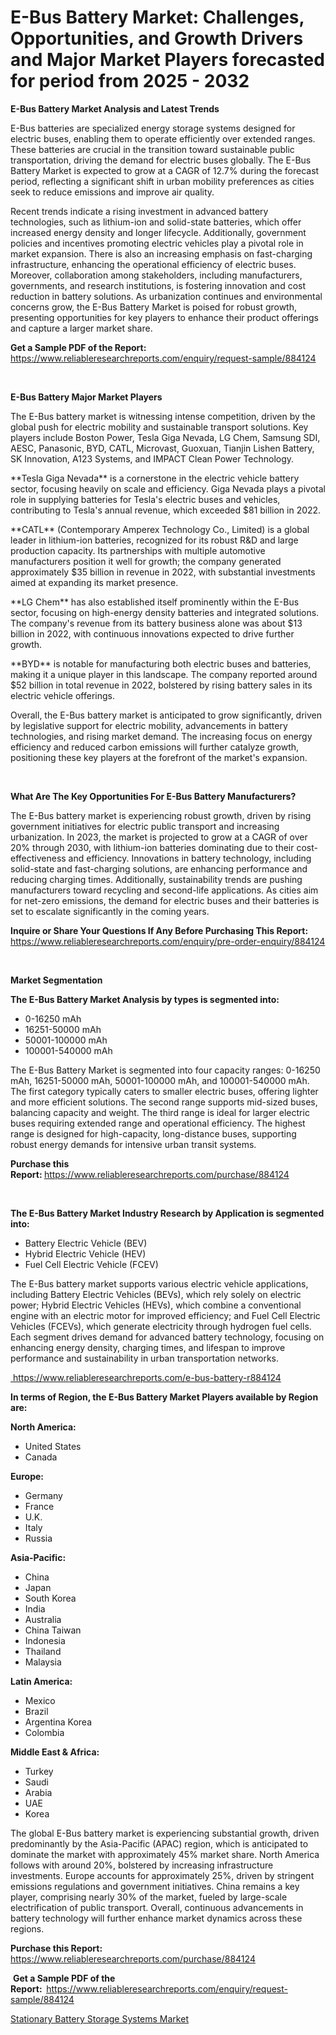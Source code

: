 <p><h1>E-Bus Battery Market: Challenges, Opportunities, and Growth Drivers and Major Market Players forecasted for period from 2025 - 2032</h1></p><p><strong>E-Bus Battery Market Analysis and Latest Trends</strong></p>
<p><p>E-Bus batteries are specialized energy storage systems designed for electric buses, enabling them to operate efficiently over extended ranges. These batteries are crucial in the transition toward sustainable public transportation, driving the demand for electric buses globally. The E-Bus Battery Market is expected to grow at a CAGR of 12.7% during the forecast period, reflecting a significant shift in urban mobility preferences as cities seek to reduce emissions and improve air quality. </p><p>Recent trends indicate a rising investment in advanced battery technologies, such as lithium-ion and solid-state batteries, which offer increased energy density and longer lifecycle. Additionally, government policies and incentives promoting electric vehicles play a pivotal role in market expansion. There is also an increasing emphasis on fast-charging infrastructure, enhancing the operational efficiency of electric buses. Moreover, collaboration among stakeholders, including manufacturers, governments, and research institutions, is fostering innovation and cost reduction in battery solutions. As urbanization continues and environmental concerns grow, the E-Bus Battery Market is poised for robust growth, presenting opportunities for key players to enhance their product offerings and capture a larger market share.</p></p>
<p><strong>Get a Sample PDF of the Report:&nbsp;</strong> <a href="https://www.reliableresearchreports.com/enquiry/request-sample/884124?utm_campaign=2002&utm_medium=2&utm_source=Github&utm_content=ia&utm_term=14022025&utm_id=e-bus-battery">https://www.reliableresearchreports.com/enquiry/request-sample/884124</a></p>
<p>&nbsp;</p>
<p><strong>E-Bus Battery Major Market Players</strong></p>
<p><p>The E-Bus battery market is witnessing intense competition, driven by the global push for electric mobility and sustainable transport solutions. Key players include Boston Power, Tesla Giga Nevada, LG Chem, Samsung SDI, AESC, Panasonic, BYD, CATL, Microvast, Guoxuan, Tianjin Lishen Battery, SK Innovation, A123 Systems, and IMPACT Clean Power Technology.</p><p>**Tesla Giga Nevada** is a cornerstone in the electric vehicle battery sector, focusing heavily on scale and efficiency. Giga Nevada plays a pivotal role in supplying batteries for Tesla's electric buses and vehicles, contributing to Tesla's annual revenue, which exceeded $81 billion in 2022.</p><p>**CATL** (Contemporary Amperex Technology Co., Limited) is a global leader in lithium-ion batteries, recognized for its robust R&D and large production capacity. Its partnerships with multiple automotive manufacturers position it well for growth; the company generated approximately $35 billion in revenue in 2022, with substantial investments aimed at expanding its market presence.</p><p>**LG Chem** has also established itself prominently within the E-Bus sector, focusing on high-energy density batteries and integrated solutions. The company's revenue from its battery business alone was about $13 billion in 2022, with continuous innovations expected to drive further growth.</p><p>**BYD** is notable for manufacturing both electric buses and batteries, making it a unique player in this landscape. The company reported around $52 billion in total revenue in 2022, bolstered by rising battery sales in its electric vehicle offerings.</p><p>Overall, the E-Bus battery market is anticipated to grow significantly, driven by legislative support for electric mobility, advancements in battery technologies, and rising market demand. The increasing focus on energy efficiency and reduced carbon emissions will further catalyze growth, positioning these key players at the forefront of the market's expansion.</p></p>
<p>&nbsp;</p>
<p><strong>What Are The Key Opportunities For E-Bus Battery Manufacturers?</strong></p>
<p><p>The E-Bus battery market is experiencing robust growth, driven by rising government initiatives for electric public transport and increasing urbanization. In 2023, the market is projected to grow at a CAGR of over 20% through 2030, with lithium-ion batteries dominating due to their cost-effectiveness and efficiency. Innovations in battery technology, including solid-state and fast-charging solutions, are enhancing performance and reducing charging times. Additionally, sustainability trends are pushing manufacturers toward recycling and second-life applications. As cities aim for net-zero emissions, the demand for electric buses and their batteries is set to escalate significantly in the coming years.</p></p>
<p><strong>Inquire or Share Your Questions If Any Before Purchasing This Report:</strong> <a href="https://www.reliableresearchreports.com/enquiry/pre-order-enquiry/884124?utm_campaign=2002&utm_medium=2&utm_source=Github&utm_content=ia&utm_term=14022025&utm_id=e-bus-battery">https://www.reliableresearchreports.com/enquiry/pre-order-enquiry/884124</a></p>
<p>&nbsp;</p>
<p><strong>Market Segmentation</strong></p>
<p><strong>The E-Bus Battery Market Analysis by types is segmented into:</strong></p>
<p><ul><li>0-16250 mAh</li><li>16251-50000 mAh</li><li>50001-100000 mAh</li><li>100001-540000 mAh</li></ul></p>
<p><p>The E-Bus Battery Market is segmented into four capacity ranges: 0-16250 mAh, 16251-50000 mAh, 50001-100000 mAh, and 100001-540000 mAh. The first category typically caters to smaller electric buses, offering lighter and more efficient solutions. The second range supports mid-sized buses, balancing capacity and weight. The third range is ideal for larger electric buses requiring extended range and operational efficiency. The highest range is designed for high-capacity, long-distance buses, supporting robust energy demands for intensive urban transit systems.</p></p>
<p><strong>Purchase this Report:&nbsp;</strong><a href="https://www.reliableresearchreports.com/purchase/884124?utm_campaign=2002&utm_medium=2&utm_source=Github&utm_content=ia&utm_term=14022025&utm_id=e-bus-battery">https://www.reliableresearchreports.com/purchase/884124</a></p>
<p>&nbsp;</p>
<p><strong>The E-Bus Battery Market Industry Research by Application is segmented into:</strong></p>
<p><ul><li>Battery Electric Vehicle (BEV)</li><li>Hybrid Electric Vehicle (HEV)</li><li>Fuel Cell Electric Vehicle (FCEV)</li></ul></p>
<p><p>The E-Bus battery market supports various electric vehicle applications, including Battery Electric Vehicles (BEVs), which rely solely on electric power; Hybrid Electric Vehicles (HEVs), which combine a conventional engine with an electric motor for improved efficiency; and Fuel Cell Electric Vehicles (FCEVs), which generate electricity through hydrogen fuel cells. Each segment drives demand for advanced battery technology, focusing on enhancing energy density, charging times, and lifespan to improve performance and sustainability in urban transportation networks.</p></p>
<p><a href="https://www.reliableresearchreports.com/e-bus-battery-r884124?utm_campaign=2002&utm_medium=2&utm_source=Github&utm_content=ia&utm_term=14022025&utm_id=e-bus-battery">&nbsp;https://www.reliableresearchreports.com/e-bus-battery-r884124</a></p>
<p><strong>In terms of Region, the E-Bus Battery Market Players available by Region are:</strong></p>
<p>
    <p> <strong> North America: </strong>
        <ul>
            <li>United States</li>
            <li>Canada</li>
        </ul>
        </p> 
    <p> <strong> Europe: </strong>
        <ul>
            <li>Germany</li>
            <li>France</li>
            <li>U.K.</li>
            <li>Italy</li>
            <li>Russia</li>
        </ul>
        </p> 
    <p> <strong> Asia-Pacific: </strong>
        <ul>
            <li>China</li>
            <li>Japan</li>
            <li>South Korea</li>
            <li>India</li>
            <li>Australia</li>
            <li>China Taiwan</li>
            <li>Indonesia</li>
            <li>Thailand</li>
            <li>Malaysia</li>
        </ul>
        </p> 
    <p> <strong> Latin America: </strong>
        <ul>
            <li>Mexico</li>
            <li>Brazil</li>
            <li>Argentina Korea</li>
            <li>Colombia</li>
        </ul>
        </p> 
    <p> <strong> Middle East & Africa: </strong>
        <ul>
            <li>Turkey</li>
            <li>Saudi</li>
            <li>Arabia</li>
            <li>UAE</li>
            <li>Korea</li>
        </ul>
    </p>
    </p>
<p><p>The global E-Bus battery market is experiencing substantial growth, driven predominantly by the Asia-Pacific (APAC) region, which is anticipated to dominate the market with approximately 45% market share. North America follows with around 20%, bolstered by increasing infrastructure investments. Europe accounts for approximately 25%, driven by stringent emissions regulations and government initiatives. China remains a key player, comprising nearly 30% of the market, fueled by large-scale electrification of public transport. Overall, continuous advancements in battery technology will further enhance market dynamics across these regions.</p></p>
<p><strong>Purchase this Report: </strong><a href="https://www.reliableresearchreports.com/purchase/884124?utm_campaign=2002&utm_medium=2&utm_source=Github&utm_content=ia&utm_term=14022025&utm_id=e-bus-battery">https://www.reliableresearchreports.com/purchase/884124</a></p>
<p>&nbsp;<strong>Get a Sample PDF of the Report:&nbsp;&nbsp;</strong><a href="https://www.reliableresearchreports.com/enquiry/request-sample/884124?utm_campaign=2002&utm_medium=2&utm_source=Github&utm_content=ia&utm_term=14022025&utm_id=e-bus-battery">https://www.reliableresearchreports.com/enquiry/request-sample/884124</a></p>
<p><strong></strong></p>
<p><p><a href="https://github.com/DixieGrimes/Market-Research-Report-List-1/blob/main/stationary-battery-storage-systems-market.md?utm_campaign=2002&utm_medium=2&utm_source=Github&utm_content=ia&utm_term=14022025&utm_id=e-bus-battery">Stationary Battery Storage Systems Market</a></p></p>